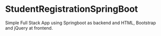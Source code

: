 # StudentRegistrationSpringBoot
Simple Full Stack App using Springboot as backend and HTML, Bootstrap and jQuery at frontend. 
